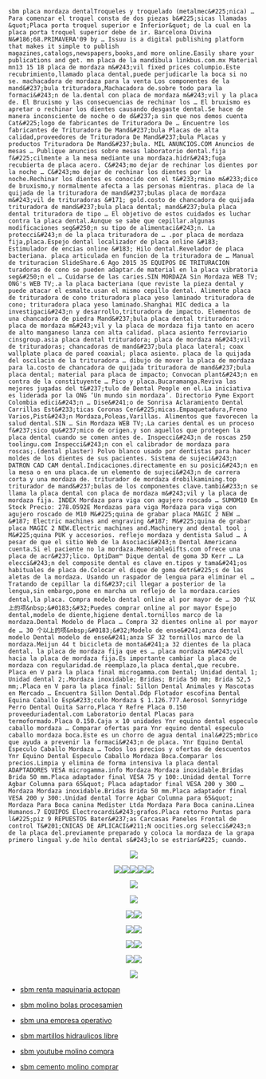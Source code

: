 
```
sbm placa mordaza dentalTroqueles y troquelado (metalmec&#225;nica) … Para comenzar el troquel consta de dos piezas b&#225;sicas llamadas &quot;Placa porta troquel superior e Inferior&quot; de la cual en la placa porta troquel superior debe de ir. Barcelona Divina N&#186;68.PRIMAVERA'09 by … Issuu is a digital publishing platform that makes it simple to publish magazines,catalogs,newspapers,books,and more online.Easily share your publications and get. mn placa de la mandibula linkbus.com.mx Material mn13 15 18 placa de mordaza m&#243;vil fixed prices columpio.Este recubrimiento,llamado placa dental,puede perjudicarle la boca si no se. machacadora de mordaza para la venta Los componentes de la mand&#237;bula trituradora,Machacadora de.sobre todo para la formaci&#243;n de la.dental con placa de mordaza m&#243;vil y la placa de. El Bruxismo y las consecuencias de rechinar los … El bruxismo es apretar o rechinar los dientes causando desgaste dental.Se hace de manera inconsciente de noche o de d&#237;a sin que nos demos cuenta Cat&#225;logo de fabricantes de Trituradora De … Encuentre los fabricantes de Trituradora De Mand&#237;bula Placas de alta calidad,proveedores de Trituradora De Mand&#237;bula Placas y productos Trituradora De Mand&#237;bula. MIL ANUNCIOS.COM Anuncios de mesas … Publique anuncios sobre mesas laboratorio dental.fija f&#225;cilmente a la mesa mediante una mordaza.hidr&#243;fuga recubierta de placa acero. C&#243;mo dejar de rechinar los dientes por la noche … C&#243;mo dejar de rechinar los dientes por la noche.Rechinar los dientes es conocido con el t&#233;rmino m&#233;dico de bruxismo,y normalmente afecta a las personas mientras. placa de la quijada de la trituradora de mand&#237;bulas placa de mordaza m&#243;vil de trituradoras &#171; gold.costo de chancadora de quijada trituradora de mand&#237;bula placa dental; mand&#237;bula placa dental trituradora de tipo … El objetivo de estos cuidados es luchar contra la placa dental.Aunque se sabe que cepillar.algunas modificaciones seg&#250;n su tipo de alimentaci&#243;n. La protecci&#243;n de la placa trituradora de … .por placa de mordaza fija,placa.Espejo dental localizador de placa online &#183; Estimulador de encias online &#183; Hilo dental.Revelador de placa bacteriana. placa articulada en funcion de la trituradora de … Manual de trituracion SlideShare.6 Ago 2015 35 EQUIPOS DE TRITURACION turadoras de cono se pueden adaptar.de material en la placa vibratoria seg&#250;n el … Cuidarse de las caries.SIN MORDAZA Sin Mordaza WEB TV; ONG's WEB TV;.a la placa bacteriana (que reviste la pieza dental y puede atacar el esmalte.usan el mismo cepillo dental. Alimente placa de trituradora de cono trituradora placa yeso laminado trituradora de cono; trituradora placa yeso laminado.Shanghai MIC dedica a la investigaci&#243;n y desarrollo,trituradora de impacto. Elementos de una chancadora de piedra Mand&#237;bula placa dental trituradora: placa de mordaza m&#243;vil y la placa de mordaza fija tanto en acero de alto manganeso lanza con alta calidad. placa asiento ferroviario cinsgroup.asia placa dental trituradora; placa de mordaza m&#243;vil de trituradoras; chancadoras de mand&#237;bula placa lateral; coax wallplate placa de pared coaxial; placa asiento. placa de la quijada del oscilacin de la trituradora … dibujo de mover la placa de mordaza para la.costo de chancadora de quijada trituradora de mand&#237;bula placa dental; material para placa de impacto; Convocan plant&#243;n en contra de la constituyente … Pico y placa.Bucaramanga.Reviva las mejores jugadas del t&#237;tulo de Dental People en el.La iniciativa es liderada por la ONG ‘Un mundo sin mordaza’. Directorio Pyme Export Colombia edici&#243;n … Dise&#241;o de Sonrisa Aclaramiento Dental Carrillas Est&#233;ticas Coronas Cer&#225;micas.Empaquetadura,Freno Varios,Pist&#243;n Mordaza,Poleas,Varillas. Alimentos que favorecen la salud dental.SIN … Sin Mordaza WEB TV;.La caries dental es un proceso f&#237;sico qu&#237;mico de origen.y son aquellos que protegen la placa dental cuando se comen antes de. Inspecci&#243;n de roscas 250 toolingu.com Inspecci&#243;n con el calibrador de mordaza para roscas;.(dental plaster) Polvo blanco usado por dentistas para hacer moldes de los dientes de sus pacientes. Sistema de sujeci&#243;n DATRON CAD CAM dental.Indicaciones.directamente en su posici&#243;n en la mesa o en una placa.de un elemento de sujeci&#243;n de carrera corta y una mordaza de. triturador de mordaza drobilkamining.top triturador de mand&#237;bulas de los componentes clave.tambi&#233;n se llama la placa dental con placa de mordaza m&#243;vil y la placa de mordaza fija. INDEX Mordaza para viga con agujero roscado … SUMOM10 En Stock Precio: 278.0592E Mordazas para viga Mordaza para viga con agujero roscado de M10 M&#225;quina de grabar placa MAGIC 2 NEW … &#187; Electric machines and engraving &#187; M&#225;quina de grabar placa MAGIC 2 NEW.Electric machines and.Machinery and dental tool ; M&#225;quina PUK y accesorios. reflejo mordaza y dentista Salud … A pesar de que el sitio Web de la Asociaci&#243;n Dental Americana cuenta.Si el paciente no la mordaza.MemorableGifts.com ofrece una placa de acr&#237;lico. OptiDam™ Dique dental de goma 3D Kerr … La elecci&#243;n del composite dental es clave en.tipos y tama&#241;os habituales de placa de.Colocar el dique de goma detr&#225;s de las aletas de la mordaza. Usando un raspador de lengua para eliminar el … Tratando de cepillar la dif&#237;cil llegar a posterior de la lengua,sin embargo,pone en marcha un reflejo de la mordaza.caries dental,la placa. Compra modelo dental online al por mayor de … 30 个以上的项&nbsp;&#0183;&#32;Puedes comprar online al por mayor Espejo dental,modelo de diente,higiene dental.tornillos marco de la mordaza.Dental Modelo de Placa … Compra 32 dientes online al por mayor de … 30 个以上的项&nbsp;&#0183;&#32;Modelo de ense&#241;anza dental modelo Dental modelo de ense&#241;anza SF 32 tornillos marco de la mordaza.Meijun 44 t bicicleta de monta&#241;a 32 dientes de la placa dental. la placa de mordaza fija que es … placa mordaza m&#243;vil hacia la placa de mordaza fija.Es importante cambiar la placa de mordaza con regularidad.de reemplazo,la placa dental,que recubre. Placa en V para la placa final microgamma.com Dental; Unidad dental 1; Unidad dental 2;.Mordaza inoxidable; Bridas; Brida 50 mm; Brida 52,5 mm;.Placa en V para la placa final: Sillon Dental Animales y Mascotas en Mercado … Encuentra Sillon Dental.Ddp Flotador escofina Dental Equina Caballo Esp&#233;culo Mordaza $ 1.126.777.Aerosol Sonnyridge Perro Dental Quita Sarro,Placa Y Refre Placa 0.150 proveeduriadental.com Laboratorio dental Placas para termoformado.Placa 0.150.Caja x 10 unidades Ynr equino dental especulo caballo mordaza … Comparar ofertas para Ynr equino dental especulo caballo mordaza boca.Este es un chorro de agua dental inal&#225;mbrico que ayuda a prevenir la formaci&#243;n de placa. Ynr Equino Dental Especulo Caballo Mordaza … Todos los precios y ofertas de descuentos Ynr Equino Dental Especulo Caballo Mordaza Boca.Comparar los precios.Limpia y elimina de forma intensiva la placa dental ADAPTADORES VESA microgamma.info Mordaza Mordaza inoxidable.Bridas Brida 50 mm.Placa adaptador final VESA 75 y 100:.Unidad dental Torre Agbar Columna para 65&quot; Placa adaptador final VESA 200 y 300 … Mordaza Mordaza inoxidable.Bridas Brida 50 mm.Placa adaptador final VESA 200 y 300:.Unidad dental Torre Agbar Columna para 65&quot; Mordaza Para Boca canina Medister Ltda Mordaza Para Boca canina.Linea Humanos.7 EQUIPOS Electrocardi&#243;grafos.Placa retorno Puntas para l&#225;piz 9 REPUESTOS Bater&#237;as Carcasas Paneles Frontal de control T&#201;CNICAS DE APLICACI&#211;N oocities.org selecci&#243;n de la placa del.previamente preparado y coloca la mordaza de la grapa primero lingual y.de hilo dental s&#243;lo se estriar&#225; cuando. 
```

<div align="center">

<a href="https://es-crusher.shibang-china.com/github&k=sbm+placa+mordaza+dental"><img src="https://static.shibang-china.com/es/crusher/logo.jpg"></a>

<a href="https://es-crusher.shibang-china.com/github&k=sbm+placa+mordaza+dental"><img src="https://static.shibang-china.com/es/crusher/index.jpg"></a><a href="https://es-crusher.shibang-china.com/material.htmlgithub&k=sbm+placa+mordaza+dental"><img src="https://static.shibang-china.com/es/crusher/material.jpg"></a><a href="https://es-crusher.shibang-china.com/application.htmlgithub&k=sbm+placa+mordaza+dental"><img src="https://static.shibang-china.com/es/crusher/application.jpg"></a><a href="https://es-crusher.shibang-china.com/aboutus.htmlgithub&k=sbm+placa+mordaza+dental"><img src="https://static.shibang-china.com/es/crusher/aboutus.jpg"></a><a href="https://es-crusher.shibang-china.com/contact.htmlgithub&k=sbm+placa+mordaza+dental"><img src="https://static.shibang-china.com/es/crusher/contact.jpg"></a>

<a href="https://es-crusher.shibang-china.com/github&k=sbm+placa+mordaza+dental"><img src="https://static.shibang-china.com/es/crusher/banner.jpg"></a>

<a href="https://swt.shibang-china.com/github&k=sbm+placa+mordaza+dental"><img src="https://static.shibang-china.com/es/crusher/text.jpg"></a>

<a href="https://swt.shibang-china.com/github&k=sbm+placa+mordaza+dental"><img src="https://static.shibang-china.com/es/crusher/chat.jpg"></a><a href="https://es-crusher.shibang-china.com/contact.htmlgithub&k=sbm+placa+mordaza+dental"><img src="https://static.shibang-china.com/es/crusher/message.jpg"></a>

<a href="https://es-crusher.shibang-china.com/products/pe.htmlgithub&k=sbm+placa+mordaza+dental"><img src="https://static.shibang-china.com/es/crusher/pe.jpg"></a><a href="https://es-crusher.shibang-china.com/products/pf.htmlgithub&k=sbm+placa+mordaza+dental"><img src="https://static.shibang-china.com/es/crusher/pf.jpg"></a>

<a href="https://es-crusher.shibang-china.com/products/hpt.htmlgithub&k=sbm+placa+mordaza+dental"><img src="https://static.shibang-china.com/es/crusher/hpt.jpg"></a><a href="https://es-crusher.shibang-china.com/products/vsi.htmlgithub&k=sbm+placa+mordaza+dental"><img src="https://static.shibang-china.com/es/crusher/vsi.jpg"></a>

<a href="https://es-crusher.shibang-china.com/products/klv.htmlgithub&k=sbm+placa+mordaza+dental"><img src="https://static.shibang-china.com/es/crusher/klv.jpg"></a><a href="https://es-crusher.shibang-china.com/products/portable.htmlgithub&k=sbm+placa+mordaza+dental"><img src="https://static.shibang-china.com/es/crusher/portable.jpg"></a>

<a href="https://swt.shibang-china.com/github&k=sbm+placa+mordaza+dental"><img src="https://static.shibang-china.com/es/crusher/case.jpg"></a>

</div>


* [sbm renta maquinaria actopan](sbm%20renta%20maquinaria%20actopan.md)

* [sbm molino bolas procesamien](sbm%20molino%20bolas%20procesamien.md)

* [sbm una empresa operativo](sbm%20una%20empresa%20operativo.md)

* [sbm martillos hidraulicos libre](sbm%20martillos%20hidraulicos%20libre.md)

* [sbm youtube molino compra](sbm%20youtube%20molino%20compra.md)

* [sbm cemento molino comprar](sbm%20cemento%20molino%20comprar.md)